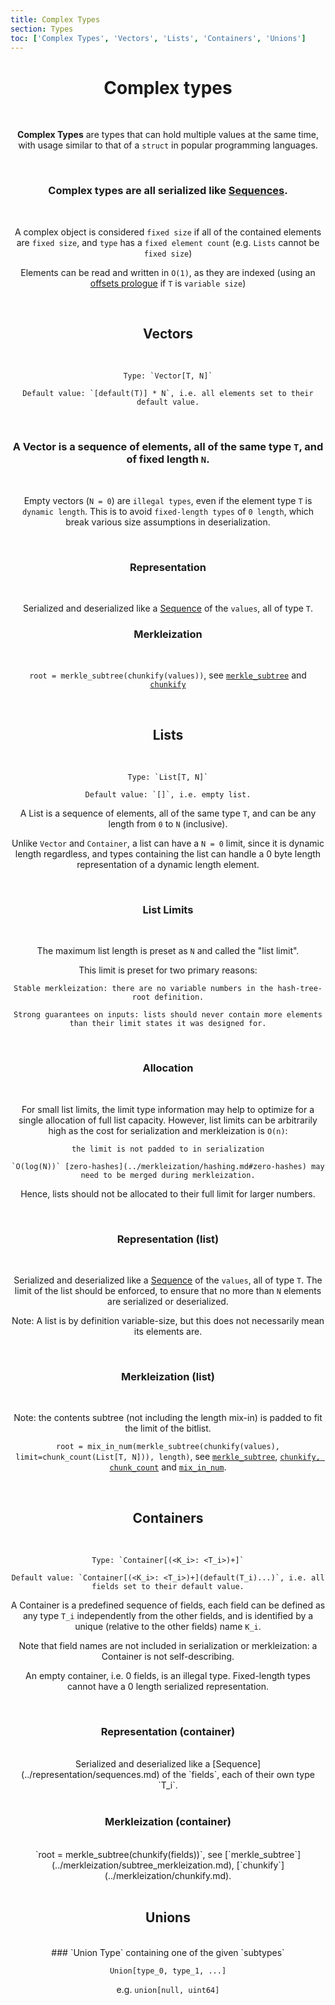 ```yaml
---
title: Complex Types
section: Types
toc: ['Complex Types', 'Vectors', 'Lists', 'Containers', 'Unions']
---
```

<div align='center'>

<div id='Complex%20Types'>


# Complex types

<br/>


**Complex Types** are types that can hold multiple values at the same time, with usage similar to that of a `struct` in popular programming languages.

<br/>


### Complex types are all serialized like [Sequences](../overview/sequences.md).

<br/>


A complex object is considered `fixed size` if all of the contained elements are `fixed size`, and `type` has a `fixed element count` (e.g. `Lists` cannot be `fixed size`)

Elements can be read and written in `O(1)`, as they are indexed (using an [offsets prologue](../overview/sequences.md#offsets) if `T` is `variable size`)

<div id='Vectors'>

<br/>


## Vectors

<br/>


    Type: `Vector[T, N]`

    Default value: `[default(T)] * N`, i.e. all elements set to their default value.

<br/>


### A **Vector** is a sequence of elements, all of the same type `T`, and of fixed length `N`.

<br/>


Empty vectors (`N = 0`) are `illegal types`, even if the element type `T` is `dynamic length`.
This is to avoid `fixed-length types` of `0 length`, which break various size assumptions in deserialization.

<br/>


### Representation

<br/>


Serialized and deserialized like a [Sequence](../overview/sequences.md) of the `values`, all of type `T`.

### Merkleization

<br/>


`root = merkle_subtree(chunkify(values))`, see [`merkle_subtree`](../merkleization/subtree_merkleization.md) and [`chunkify`](../merkleization/chunkify.md)

<div id='Lists'>

<br/>

## Lists

<br/>

    Type: `List[T, N]`

    Default value: `[]`, i.e. empty list.

A List is a sequence of elements, all of the same type `T`, and can be any length from `0` to `N` (inclusive).

Unlike `Vector` and `Container`, a list can have a `N = 0` limit, since it is dynamic length regardless,
and types containing the list can handle a 0 byte length representation of a dynamic length element.

<br/>

### List Limits

<br/>

The maximum list length is preset as `N` and called the "list limit".

This limit is preset for two primary reasons:

    Stable merkleization: there are no variable numbers in the hash-tree-root definition.

    Strong guarantees on inputs: lists should never contain more elements than their limit states it was designed for.

<br/>

### Allocation

<br/>

For small list limits, the limit type information may help to optimize for a single allocation of full list capacity.
However, list limits can be arbitrarily high as the cost for serialization and merkleization is `O(n)`:

    the limit is not padded to in serialization

    `O(log(N))` [zero-hashes](../merkleization/hashing.md#zero-hashes) may need to be merged during merkleization.

Hence, lists should not be allocated to their full limit for larger numbers.

<br/>

### Representation (list)

<br/>

Serialized and deserialized like a [Sequence](../representation/sequences.md) of the `values`, all of type `T`.
The limit of the list should be enforced, to ensure that no more than `N` elements are serialized or deserialized.

Note: A list is by definition variable-size, but this does not necessarily mean its elements are.

<br/>

### Merkleization (list)

<br/>

Note: the contents subtree (not including the length mix-in) is padded to fit the limit of the bitlist.

`root = mix_in_num(merkle_subtree(chunkify(values), limit=chunk_count(List[T, N])), length)`,
see [`merkle_subtree`](../merkleization/subtree_merkleization.md),
[`chunkify, chunk_count`](../merkleization/chunkify.md) and [`mix_in_num`](../merkleization/mixin.md).

<div id='Containers'>
<br/>

## Containers

<br/>

    Type: `Container[(<K_i>: <T_i>)+]`

    Default value: `Container[(<K_i>: <T_i>)+](default(T_i)...)`, i.e. all fields set to their default value.

A Container is a predefined sequence of fields, each field can be defined as any type `T_i` independently from the other fields, and is identified by a unique (relative to the other fields) name `K_i`.

Note that field names are not included in serialization or merkleization: a Container is not self-describing.

An empty container, i.e. 0 fields, is an illegal type. Fixed-length types cannot have a 0 length serialized representation.

<br/>

### Representation (container)

<br/>
Serialized and deserialized like a [Sequence](../representation/sequences.md) of the `fields`, each of their own type `T_i`.

<br/>
<br/>

### Merkleization (container)

<br/>
`root = merkle_subtree(chunkify(fields))`,
see [`merkle_subtree`](../merkleization/subtree_merkleization.md), [`chunkify`](../merkleization/chunkify.md).

<div id='Unions'>
<br/>

## Unions

<br/>
### `Union Type` containing one of the given `subtypes`
  
<br/>

`Union[type_0, type_1, ...]`

e.g. `union[null, uint64]`